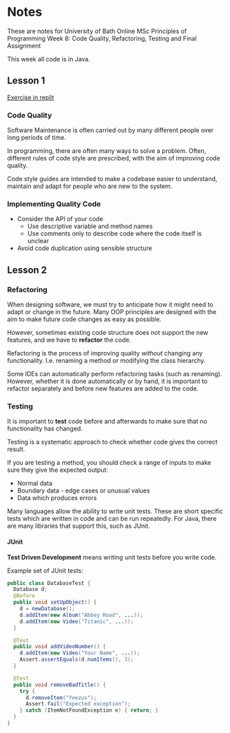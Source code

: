 # Notes

These are notes for University of Bath Online MSc Principles of Programming Week 8:
Code Quality, Refactoring, Testing and Final Assignment

This week all code is in Java.

## Lesson 1

[Exercise in replit](https://replit.com/@rej696/Week7Exercise1#Main.java)

### Code Quality
Software Maintenance is often carried out by many different people over long
periods of time.

In programming, there are often many ways to solve a problem. Often, different
rules of code style are prescribed, with the aim of improving code quality. 

Code style guides are intended to make a codebase easier to understand, maintain
and adapt for people who are new to the system.

### Implementing Quality Code
- Consider the API of your code
  - Use descriptive variable and method names
  - Use comments only to describe code where the code itself is unclear
- Avoid code duplication using sensible structure

## Lesson 2

### Refactoring
When designing software, we must try to anticipate how it might need to adapt or
change in the future. Many OOP principles are designed with the aim to make
future code changes as easy as possible.

However, sometimes existing code structure does not support the new features,
and we have to __refactor__ the code.

Refactoring is the process of improving quality _without_ changing any
functionality. I.e. renaming a method or modifying the class hierarchy.

Some IDEs can automatically perform refactoring tasks (such as renaming).
However, whether it is done automatically or by hand, it is important to
refactor separately and before new features are added to the code.

### Testing
It is important to __test__ code before and afterwards to make sure that no
functionality has changed.

Testing is a systematic approach to check whether code gives the correct result.

If you are testing a method, you should check a range of inputs to make sure
they give the expected output:
- Normal data
- Boundary data - edge cases or unusual values
- Data which produces errors

Many languages allow the ability to write unit tests. These are short specific
tests which are written in code and can be run repeatedly. For Java, there are
many libraries that support this, such as JUnit.

#### JUnit
__Test Driven Development__ means writing unit tests before you write code.

Example set of JUnit tests:
```java
public class DatabaseTest {
  Database d;
  @Before
  public void setUpObject() {
    d = newDatabase();
    d.addItem(new Album("Abbey Road", ...));
    d.addItem(new Video("Titanic", ...));
  }

  @Test
  public void addVideoNumber() {
    d.addItem(new Video("Your Name", ...));
    Assert.assertEquals(d.numItems(), 3);
  }

  @Test
  public void removeBadTitle() {
    try {
      d.removeItem("Yeezus");
      Assert.fail("Expected exception");
    } catch (ItemNotFoundException e) { return; }
  }
}
```
